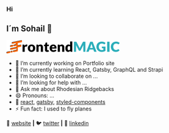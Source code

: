 
### Hi
## I´m Sohail 👋
![](images/frontend_magic.png)

- 🔭 I’m currently working on Portfolio site
- 🌱 I’m currently learning React, Gatsby, GraphQL and Strapi
- 👯 I’m looking to collaborate on ...
- 🤔 I’m looking for help with ...
- 💬 Ask me about Rhodesian Ridgebacks
- 😄 Pronouns: ...
- 💜 [react][react], [gatsby][gatsby], [styled-components][styled]
- ⚡ Fun fact: I used to fly planes


🏡 [website][website] **|** 
🐦 [twitter][twitter] **|** 
👔 [linkedin][linkedin]

[react]: http://reactjs.org
[gatsby]: https://gatsbyjs.org
[styled]: https://styled-components.com
[website]: https://under-construction.com
[twitter]: https://twitter.com/RajaHasware
[linkedin]: https://linkedin.com/in/sohail-hasware
